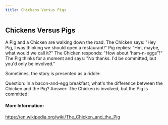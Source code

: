 ```yaml
---
title: Chickens Versus Pigs
---
```


## Chickens Versus Pigs

A Pig and a Chicken are walking down the road.
The Chicken says: "Hey Pig, I was thinking we should open a restaurant!"
Pig replies: "Hm, maybe, what would we call it?"
The Chicken responds: "How about 'ham-n-eggs'?"
The Pig thinks for a moment and says: "No thanks. I'd be committed, but you'd only be involved."

Sometimes, the story is presented as a riddle:

Question: In a bacon-and-egg breakfast, what's the difference between the Chicken and the Pig?
Answer: The Chicken is involved, but the Pig is committed!

#### More Information:
https://en.wikipedia.org/wiki/The_Chicken_and_the_Pig
